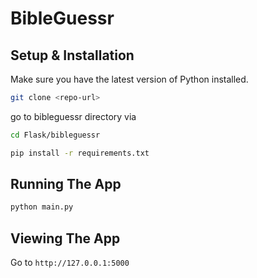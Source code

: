 # BibleGuessr

## Setup & Installation

Make sure you have the latest version of Python installed.

```bash
git clone <repo-url>
```
go to bibleguessr directory via 

```bash
cd Flask/bibleguessr
```

```bash
pip install -r requirements.txt
```

## Running The App

```bash
python main.py
```

## Viewing The App

Go to `http://127.0.0.1:5000`

